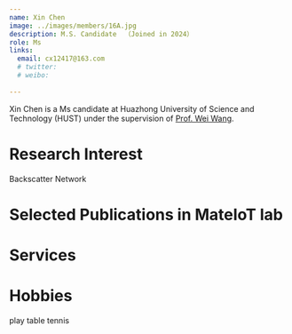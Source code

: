 ```yaml
---
name: Xin Chen
image: ../images/members/16A.jpg
description: M.S. Candidate  （Joined in 2024）
role: Ms
links:
  email: cx12417@163.com
  # twitter: 
  # weibo:
  
---
```


Xin Chen is a Ms candidate at Huazhong University of Science and Technology (HUST) under the supervision of [Prof. Wei Wang](https://eic.hust.edu.cn/professor/wangwei/index.html). 


Research Interest
======
Backscatter Network 


Selected Publications in MateIoT lab
======

      
Services
======


Hobbies
======
play table tennis
